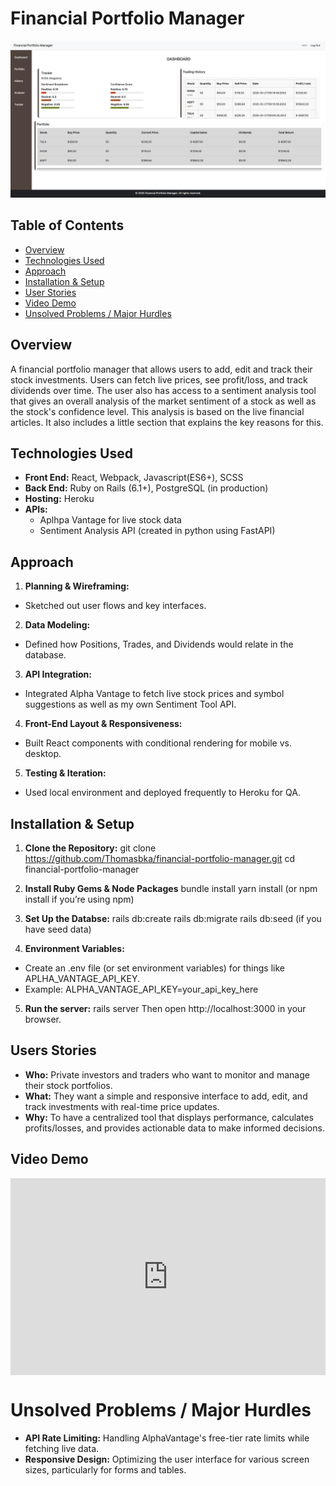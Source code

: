 # Financial Portfolio Manager
![Screenshot of the App](./app/assets/images/financial-portfolio-manager-dashboard.png)

## Table of Contents
* [Overview](#overview)
* [Technologies Used](#technologies-used)
* [Approach](#approach)
* [Installation & Setup](#installation--setup)
* [User Stories](#users-stories)
* [Video Demo](#video-demo)
* [Unsolved Problems / Major Hurdles](#unsolved-problems--major-hurdles)

## Overview
A financial portfolio manager that allows users to add, edit and track their stock investments. Users can fetch live prices, see profit/loss, and track dividends over time.
The user also has access to a sentiment analysis tool that gives an overall analysis of the market sentiment of a stock as well as the stock's confidence level. This analysis is based on the live financial articles. It also includes a little section that explains the key reasons for this.

## Technologies Used
* **Front End:** React, Webpack, Javascript(ES6+), SCSS
* **Back End:** Ruby on Rails (6.1+), PostgreSQL (in production)
* **Hosting:** Heroku
* **APIs:**
  * Aplhpa Vantage for live stock data
  * Sentiment Analysis API (created in python using FastAPI)

## Approach
1. **Planning & Wireframing:**
  - Sketched out user flows and key interfaces.
2. **Data Modeling:** 
  - Defined how Positions, Trades, and Dividends would relate in the database.
3. **API Integration:** 
  - Integrated Alpha Vantage to fetch live stock prices and symbol suggestions as well as my own Sentiment Tool API.
4. **Front-End Layout & Responsiveness:**
  - Built React components with conditional rendering for mobile vs. desktop.
5. **Testing & Iteration:** 
  - Used local environment and deployed frequently to Heroku for QA.

## Installation & Setup
1. **Clone the Repository:**
git clone https://github.com/Thomasbka/financial-portfolio-manager.git
cd financial-portfolio-manager

2. **Install Ruby Gems & Node Packages**
bundle install
yarn install
(or npm install if you’re using npm)

3. **Set Up the Databse:**
rails db:create
rails db:migrate
rails db:seed  (if you have seed data)

4. **Environment Variables:**
* Create an .env file (or set environment variables) for things like APLHA_VANTAGE_API_KEY.
* Example: ALPHA_VANTAGE_API_KEY=your_api_key_here

5. **Run the server:**
rails server
Then open http://localhost:3000 in your browser.

## Users Stories
* **Who:** Private investors and traders who want to monitor and manage their stock portfolios.
* **What:** They want a simple and responsive interface to add, edit, and track investments with real-time price updates.
* **Why:** To have a centralized tool that displays performance, calculates profits/losses, and provides actionable data to make informed decisions.

## Video Demo
<div style="padding:62.5% 0 0 0;position:relative;"><iframe src="https://player.vimeo.com/video/1068050485?badge=0&amp;autopause=0&amp;player_id=0&amp;app_id=58479" frameborder="0" allow="autoplay; fullscreen; picture-in-picture; clipboard-write; encrypted-media" style="position:absolute;top:0;left:0;width:100%;height:100%;" title="Financial Portfolio Manager Tutorial"></iframe></div><script src="https://player.vimeo.com/api/player.js"></script>

# Unsolved Problems / Major Hurdles
* **API Rate Limiting:** Handling AlphaVantage's free-tier rate limits while fetching live data.
* **Responsive Design:** Optimizing the user interface for various screen sizes, particularly for forms and tables.
